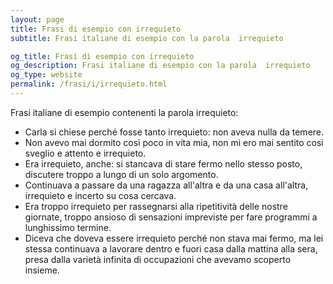 ```yaml
---
layout: page
title: Frasi di esempio con irrequieto 
subtitle: Frasi italiane di esempio con la parola  irrequieto

og_title: Frasi di esempio con irrequieto 
og_description: Frasi italiane di esempio con la parola  irrequieto
og_type: website
permalink: /frasi/i/irrequieto.html
---
```


Frasi italiane di esempio contenenti la parola irrequieto:


- Carla si chiese perché fosse tanto irrequieto: non aveva nulla da temere.
- Non avevo mai dormito così poco in vita mia, non mi ero mai sentito così sveglio e attento e irrequieto.
- Era irrequieto, anche: si stancava di stare fermo nello stesso posto, discutere troppo a lungo di un solo argomento.
- Continuava a passare da una ragazza all'altra e da una casa all'altra, irrequieto e incerto su cosa cercava.
- Era troppo irrequieto per rassegnarsi alla ripetitività delle nostre giornate, troppo ansioso di sensazioni impreviste per fare programmi a lunghissimo termine.
- Diceva che doveva essere irrequieto perché non stava mai fermo, ma lei stessa continuava a lavorare dentro e fuori casa dalla mattina alla sera, presa dalla varietà infinita di occupazioni che avevamo scoperto insieme.
